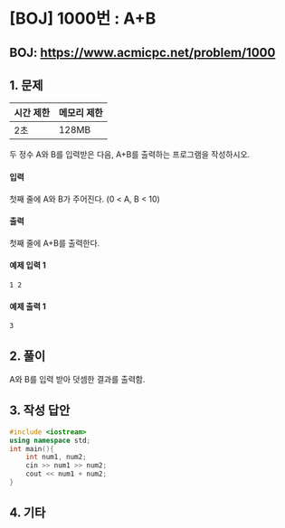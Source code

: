 #  [BOJ] 1000번 : A+B

## BOJ: https://www.acmicpc.net/problem/1000

## 1. 문제

|시간 제한| 메모리 제한| 
|:----|:----|
|2초|128MB|

두 정수 A와 B를 입력받은 다음, A+B를 출력하는 프로그램을 작성하시오.

#### 입력
첫째 줄에 A와 B가 주어진다. (0 < A, B < 10)
#### 출력
첫째 줄에 A+B를 출력한다.
#### 예제 입력 1
```
1 2
```
#### 예제 출력 1
```
3
```
## 2. 풀이
 A와 B를 입력 받아 덧셈한 결과를 출력함.

## 3. 작성 답안
```cpp
#include <iostream>
using namespace std;
int main(){
    int num1, num2;
    cin >> num1 >> num2;
    cout << num1 + num2;
}
```
## 4. 기타

